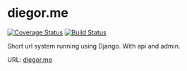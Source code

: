 # diegor.me

[![Coverage Status](https://coveralls.io/repos/github/diegorocha/diegor-me/badge.svg?branch=master)](https://coveralls.io/github/diegorocha/diegor-me?branch=master) [![Build Status](https://travis-ci.org/diegorocha/diegor-me.svg?branch=master)](https://travis-ci.org/diegorocha/diegor-me)

Short url system running using Django. With api and admin.

URL: [diegor.me](https://diegor.me/)
